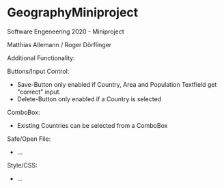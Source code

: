 # GeographyMiniproject
Software Engeneering 2020 - Miniproject

Matthias Allemann / Roger Dörflinger

Additional Functionality:

Buttons/Input Control:
- Save-Button only enabled if Country, Area and Population Textfield get "correct" input.
- Delete-Button only enabled if a Country is selected

ComboBox:
- Existing Countries can be selected from a ComboBox

Safe/Open File:
- ...

Style/CSS:
- ...
